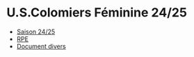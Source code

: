 # U.S.Colomiers Féminine 24/25
<html lang="fr">
<!DOCTYPE html>
<html>
<head>
  <style>
    body {
      background-image: url('sitefond.png');
      background-repeat: no-repeat; /* Optional: Prevents repeating the image */
      background-size: cover; /* Optional: Makes the image cover the whole screen */
    }
  </style>
<body>
    <ul>
        <li><a href="S2425.html">Saison 24/25</a></li>
        <li><a href="RPE.html">RPE</a></li>
        <li><a href="Documentdivers.html">Document divers</a></li>
    </ul> 
</body>
</head>
</html>
